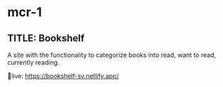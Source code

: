 # mcr-1

## TITLE: Bookshelf

A site with the functionality to categorize books into read, want to read, currently reading.

🔗live: https://bookshelf-sv.netlify.app/
